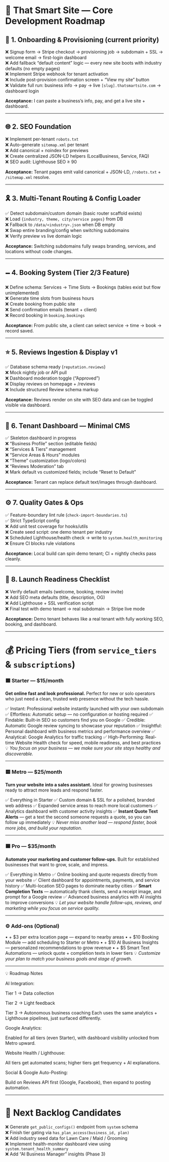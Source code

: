 # 🚀 That Smart Site — Core Development Roadmap

## 🧩️ 1. Onboarding & Provisioning (**current priority**)
❌ Signup form → Stripe checkout → provisioning job → subdomain + SSL → welcome email → first-login dashboard  
❌ Add fallback “default content” logic — every new site boots with industry defaults (no empty pages)  
❌ Implement Stripe webhook for tenant activation  
❌ Include post-provision confirmation screen + “View my site” button  
❌ Validate full run: business info → pay → live `[slug].thatsmartsite.com` → dashboard login  

**Acceptance:** I can paste a business’s info, pay, and get a live site + dashboard.

---

## 🌐 2. SEO Foundation
❌ Implement per-tenant `robots.txt`  
❌ Auto-generate `sitemap.xml` per tenant  
❌ Add canonical + noindex for previews  
❌ Create centralized JSON-LD helpers (LocalBusiness, Service, FAQ)  
❌ SEO audit: Lighthouse SEO ≥ 90  

**Acceptance:** Tenant pages emit valid canonical + JSON-LD, `/robots.txt` + `/sitemap.xml` resolve.

---

## 🎗️ 3. Multi-Tenant Routing & Config Loader
✅ Detect subdomain/custom domain (basic router scaffold exists)  
❌ Load `{industry, theme, city/service pages}` from DB  
❌ Fallback to `/data/<industry>.json` when DB empty  
❌ Swap entire branding/config when switching subdomains  
❌ Verify preview vs live domain logic  

**Acceptance:** Switching subdomains fully swaps branding, services, and locations without code changes.

---

## 🗕️ 4. Booking System (Tier 2/3 Feature)
❌ Define schema: Services → Time Slots → Bookings (tables exist but flow unimplemented)  
❌ Generate time slots from business hours  
❌ Create booking from public site  
❌ Send confirmation emails (tenant + client)  
❌ Record booking in `booking.bookings`  

**Acceptance:** From public site, a client can select service → time → book → record saved.

---

## ⭐ 5. Reviews Ingestion & Display v1
✅ Database schema ready (`reputation.reviews`)  
❌ Mock nightly job or API pull  
❌ Dashboard moderation toggle (“Approved”)  
❌ Display reviews on homepage + /reviews  
❌ Include structured Review schema markup  

**Acceptance:** Reviews render on site with SEO data and can be toggled visible via dashboard.

---

## 🧯 6. Tenant Dashboard — Minimal CMS
✅ Skeleton dashboard in progress  
❌ “Business Profile” section (editable fields)  
❌ “Services & Tiers” management  
❌ “Service Areas & Hours” modules  
❌ “Theme” customization (logo/colors)  
❌ “Reviews Moderation” tab  
❌ Mark default vs customized fields; include “Reset to Default”  

**Acceptance:** Tenant can replace default text/images through dashboard.

---

## ⚙️ 7. Quality Gates & Ops
✅ Feature-boundary lint rule (`check-import-boundaries.ts`)  
✅ Strict TypeScript config  
❌ Add unit test coverage for hooks/utils  
❌ Create seed script: one demo tenant per industry  
❌ Scheduled Lighthouse/health check → write to `system.health_monitoring`  
❌ Ensure CI blocks rule violations  

**Acceptance:** Local build can spin demo tenant; CI + nightly checks pass cleanly.

---

## 🎯 8. Launch Readiness Checklist
❌ Verify default emails (welcome, booking, review invite)  
❌ Add SEO meta defaults (title, description, OG)  
❌ Add Lighthouse + SSL verification script  
❌ Final test with demo tenant → real subdomain → Stripe live mode  

**Acceptance:** Demo tenant behaves like a real tenant with fully working SEO, booking, and dashboard.

------------------------------------------------------------------------------------------

# 💰 Pricing Tiers (from `service_tiers` & `subscriptions`)

### 🟩 **Starter — $15/month**

**Get online fast and look professional.**
Perfect for new or solo operators who just need a clean, trusted web presence without the tech hassle.

✅ Instant: Professional website instantly launched with your own subdomain
✅ Effortless: Automatic setup — no configuration or hosting required
✅ Findable: Built-in SEO so customers find you on Google
✅ Credible: Automatic Google review syncing to showcase your reputation
✅ Insightful: Personal dashboard with business metrics and performance overview
✅ Analytical: Google Analytics for traffic tracking
✅ High-Performing: Real-time Website Health check for speed, mobile readiness, and best practices
💡 *You focus on your business — we make sure your site stays healthy and discoverable.*

---

### 🟨 **Metro — $25/month**

**Turn your website into a sales assistant.**
Ideal for growing businesses ready to attract more leads and respond faster.

✅ Everything in Starter
✅ Custom domain & SSL for a polished, branded web address
✅ Expanded service areas to reach more local customers
✅ Analytics dashboard with customer activity insights
✅ **Instant Quote Text Alerts** — get a text the second someone requests a quote, so you can follow up immediately
💡 *Never miss another lead — respond faster, book more jobs, and build your reputation.*

---

### 🟦 **Pro — $35/month**

**Automate your marketing and customer follow-ups.**
Built for established businesses that want to grow, scale, and impress.

✅ Everything in Metro
✅ Online booking and quote requests directly from your website
✅ Client dashboard for appointments, payments, and service history
✅ Multi-location SEO pages to dominate nearby cities
✅ **Smart Completion Texts** — automatically thank clients, send a receipt image, and prompt for a Google review
✅ Advanced business analytics with AI insights to improve conversions
💡 *Let your website handle follow-ups, reviews, and marketing while you focus on service quality.*

---

### ⚙️ **Add-ons (Optional)**

• + $3 per extra location page — expand to nearby areas
• + $10 Booking Module — add scheduling to Starter or Metro
• + $10 AI Business Insights — personalized recommendations to grow revenue
• + $5 Smart Text Automations — unlock quote + completion texts in lower tiers
💡 *Customize your plan to match your business goals and stage of growth.*


------------------------------------------------------------------------------------------

💡 Roadmap Notes

AI Integration:

Tier 1 → Data collection

Tier 2 → Light feedback

Tier 3 → Autonomous business coaching
Each uses the same analytics + Lighthouse pipelines, just surfaced differently.

Google Analytics:

Enabled for all tiers (even Starter), with dashboard visibility unlocked from Metro upward.

Website Health / Lighthouse:

All tiers get automated scans; higher tiers get frequency + AI explanations.

Social & Google Auto-Posting:

Build on Reviews API first (Google, Facebook), then expand to posting automation.


---

# 🧱 Next Backlog Candidates
❌ Generate `get_public_configs()` endpoint from `system` schema  
❌ Finish tier gating via `has_plan_access(business_id, plan)`  
❌ Add industry seed data for Lawn Care / Maid / Grooming  
❌ Implement health-monitor dashboard view using `system.tenant_health_summary`  
❌ Add “AI Business Manager” insights (Phase 3)

